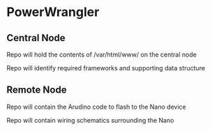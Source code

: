 # PowerWrangler

## Central Node
Repo will hold the contents of /var/html/www/ on the central node

Repo will identify required frameworks and supporting data structure

## Remote Node
Repo will contain the Arudino code to flash to the Nano device

Repo will contain wiring schematics surrounding the Nano
